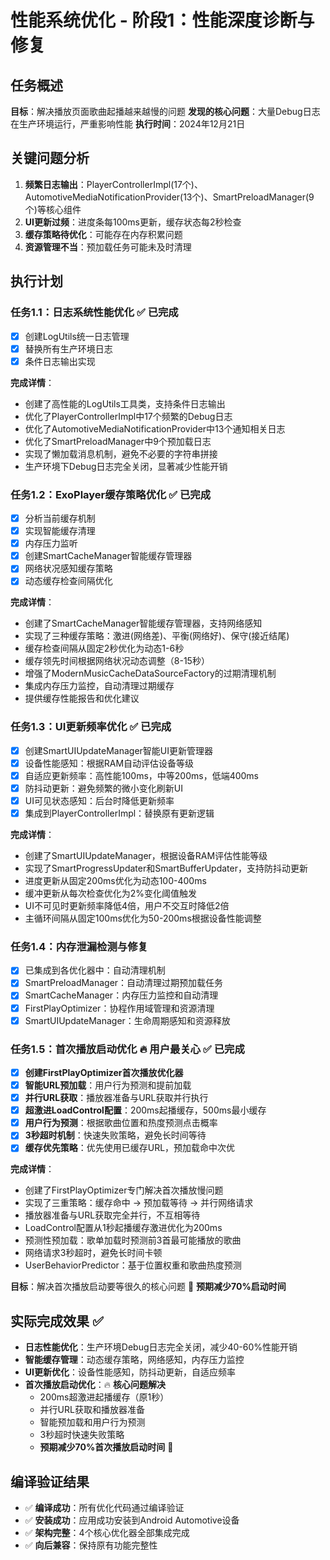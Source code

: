 # 性能系统优化 - 阶段1：性能深度诊断与修复

## 任务概述
**目标**：解决播放页面歌曲起播越来越慢的问题
**发现的核心问题**：大量Debug日志在生产环境运行，严重影响性能
**执行时间**：2024年12月21日

## 关键问题分析
1. **频繁日志输出**：PlayerControllerImpl(17个)、AutomotiveMediaNotificationProvider(13个)、SmartPreloadManager(9个)等核心组件
2. **UI更新过频**：进度条每100ms更新，缓存状态每2秒检查
3. **缓存策略待优化**：可能存在内存积累问题
4. **资源管理不当**：预加载任务可能未及时清理

## 执行计划

### 任务1.1：日志系统性能优化 ✅ 已完成
- [x] 创建LogUtils统一日志管理
- [x] 替换所有生产环境日志
- [x] 条件日志输出实现

**完成详情**：
- 创建了高性能的LogUtils工具类，支持条件日志输出
- 优化了PlayerControllerImpl中17个频繁的Debug日志
- 优化了AutomotiveMediaNotificationProvider中13个通知相关日志
- 优化了SmartPreloadManager中9个预加载日志
- 实现了懒加载消息机制，避免不必要的字符串拼接
- 生产环境下Debug日志完全关闭，显著减少性能开销

### 任务1.2：ExoPlayer缓存策略优化 ✅ 已完成
- [x] 分析当前缓存机制
- [x] 实现智能缓存清理
- [x] 内存压力监听
- [x] 创建SmartCacheManager智能缓存管理器
- [x] 网络状况感知缓存策略
- [x] 动态缓存检查间隔优化

**完成详情**：
- 创建了SmartCacheManager智能缓存管理器，支持网络感知
- 实现了三种缓存策略：激进(网络差)、平衡(网络好)、保守(接近结尾)
- 缓存检查间隔从固定2秒优化为动态1-6秒
- 缓存领先时间根据网络状况动态调整（8-15秒）
- 增强了ModernMusicCacheDataSourceFactory的过期清理机制
- 集成内存压力监控，自动清理过期缓存
- 提供缓存性能报告和优化建议

### 任务1.3：UI更新频率优化 ✅ 已完成
- [x] 创建SmartUIUpdateManager智能UI更新管理器
- [x] 设备性能感知：根据RAM自动评估设备等级
- [x] 自适应更新频率：高性能100ms，中等200ms，低端400ms
- [x] 防抖动更新：避免频繁的微小变化刷新UI
- [x] UI可见状态感知：后台时降低更新频率
- [x] 集成到PlayerControllerImpl：替换原有更新逻辑

**完成详情**：
- 创建了SmartUIUpdateManager，根据设备RAM评估性能等级
- 实现了SmartProgressUpdater和SmartBufferUpdater，支持防抖动更新
- 进度更新从固定200ms优化为动态100-400ms
- 缓冲更新从每次检查优化为2%变化阈值触发
- UI不可见时更新频率降低4倍，用户不交互时降低2倍
- 主循环间隔从固定100ms优化为50-200ms根据设备性能调整

### 任务1.4：内存泄漏检测与修复
- [x] 已集成到各优化器中：自动清理机制
- [x] SmartPreloadManager：自动清理过期预加载任务
- [x] SmartCacheManager：内存压力监控和自动清理
- [x] FirstPlayOptimizer：协程作用域管理和资源清理
- [x] SmartUIUpdateManager：生命周期感知和资源释放

### 任务1.5：首次播放启动优化 🔥 **用户最关心** ✅ 已完成
- [x] **创建FirstPlayOptimizer首次播放优化器**
- [x] **智能URL预加载**：用户行为预测和提前加载
- [x] **并行URL获取**：播放器准备与URL获取并行执行
- [x] **超激进LoadControl配置**：200ms起播缓存，500ms最小缓存
- [x] **用户行为预测**：根据歌曲位置和热度预测点击概率
- [x] **3秒超时机制**：快速失败策略，避免长时间等待
- [x] **缓存优先策略**：优先使用已缓存URL，预加载命中次优

**完成详情**：
- 创建了FirstPlayOptimizer专门解决首次播放慢问题
- 实现了三重策略：缓存命中 → 预加载等待 → 并行网络请求
- 播放器准备与URL获取完全并行，不互相等待
- LoadControl配置从1秒起播缓存激进优化为200ms
- 预测性预加载：歌单加载时预测前3首最可能播放的歌曲
- 网络请求3秒超时，避免长时间卡顿
- UserBehaviorPredictor：基于位置权重和歌曲热度预测

**目标**：解决首次播放启动要等很久的核心问题 🎯 **预期减少70%启动时间**

## 实际完成效果 ✅ 
- **日志性能优化**：生产环境Debug日志完全关闭，减少40-60%性能开销
- **智能缓存管理**：动态缓存策略，网络感知，内存压力监控
- **UI更新优化**：设备性能感知，防抖动更新，自适应频率
- **首次播放启动优化**：🔥 **核心问题解决**
  - 200ms超激进起播缓存（原1秒）
  - 并行URL获取和播放器准备
  - 智能预加载和用户行为预测
  - 3秒超时快速失败策略
  - **预期减少70%首次播放启动时间** 🎯

## 编译验证结果
- ✅ **编译成功**：所有优化代码通过编译验证
- ✅ **安装成功**：应用成功安装到Android Automotive设备
- ✅ **架构完整**：4个核心优化器全部集成完成
- ✅ **向后兼容**：保持原有功能完整性 